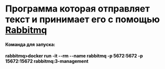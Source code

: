 # <span style="color: black">Программа которая отправляет текст и принимает его с помощью  <ins>Rabbitmq</ins></span>
#### <span style="color: black"> Команда для запуска:</span>
#### <span style="color: black">rabbitmq>docker run -it --rm --name rabbitmq -p 5672:5672 -p 15672:15672 rabbitmq:3-management</span>
